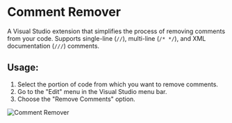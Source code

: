 <h1>Comment Remover</h1>

<p>A Visual Studio extension that simplifies the process of removing comments from your code. Supports single-line (<code>//</code>), multi-line (<code>/* */</code>), and XML documentation (<code>///</code>) comments.</p>

<h2>Usage:</h2>
<ol>
  <li>Select the portion of code from which you want to remove comments.</li>
  <li>Go to the "Edit" menu in the Visual Studio menu bar.</li>
  <li>Choose the "Remove Comments" option.</li>
</ol>

![Comment Remover](https://github.com/dishliev/CommentRemover/assets/9913576/ac6c70d5-7eee-406e-a26d-c672e9565196.png)
